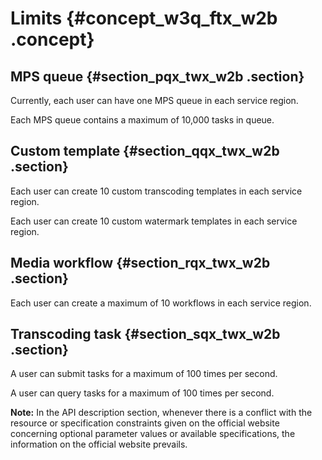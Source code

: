 # Limits {#concept_w3q_ftx_w2b .concept}

## MPS queue {#section_pqx_twx_w2b .section}

Currently, each user can have one MPS queue in each service region.

Each MPS queue contains a maximum of 10,000 tasks in queue.

## Custom template {#section_qqx_twx_w2b .section}

Each user can create 10 custom transcoding templates in each service region.

Each user can create 10 custom watermark templates in each service region.

## Media workflow {#section_rqx_twx_w2b .section}

Each user can create a maximum of 10 workflows in each service region.

## Transcoding task {#section_sqx_twx_w2b .section}

A user can submit tasks for a maximum of 100 times per second.

A user can query tasks for a maximum of 100 times per second.

**Note:** In the API description section, whenever there is a conflict with the resource or specification constraints given on the official website concerning optional parameter values or available specifications, the information on the official website prevails.

